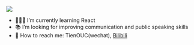 ![](https://tva1.sinaimg.cn/large/007S8ZIlly1ghn5auw5nrj304203u0sl.jpg)

- 🧑🏻‍💻 I’m currently learning React
- 📚 I’m looking for improving communication and public speaking skills
- 📩 How to reach me:  TienOUC(wechat),  [Bilibili](https://space.bilibili.com/23336564)
